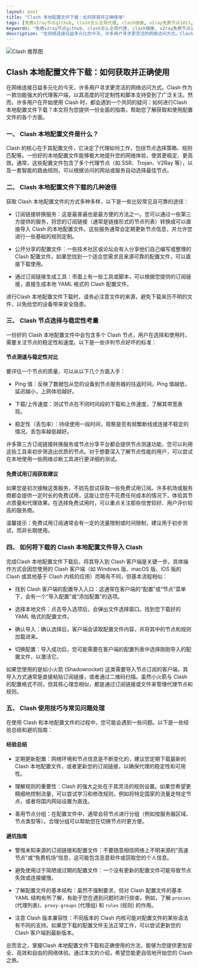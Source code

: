 ```yaml
---
layout: post
title: "Clash 本地配置文件下载：如何获取并正确使用"
tags: [免费v2ray节点github, clash怎么全局代理, clash镜像, v2ray免费节点1013, shoongcom, clash新域名]
keywords: "免费v2ray节点github, clash怎么全局代理, clash镜像, v2ray免费节点1013, shoongcom, clash新域名"
description: "在网络连接日益多元化的今天，许多用户寻求更灵活的网络访问方式。Clash 作为一款功能强大的代理客户端，以其高度的可定制性和脚本支持受到了广泛关注。然而，许多用户在开始使用 Clash 时，都会遇到一个共同的疑问：如何进行Clash 本地配置文件下载？本文将为您提供一份全面的指南，帮助您了解获取和使用配置文件的各个方面。"
---
```


![Clash 推荐图](https://clashjd.github.io/assets/img/tiktok机场推荐.png)

## Clash 本地配置文件下载：如何获取并正确使用

在网络连接日益多元化的今天，许多用户寻求更灵活的网络访问方式。Clash 作为一款功能强大的代理客户端，以其高度的可定制性和脚本支持受到了广泛关注。然而，许多用户在开始使用 Clash 时，都会遇到一个共同的疑问：如何进行Clash 本地配置文件下载？本文将为您提供一份全面的指南，帮助您了解获取和使用配置文件的各个方面。

### 一、 Clash 本地配置文件是什么？

Clash 的核心在于其配置文件，它决定了代理如何工作，包括节点选择策略、规则匹配等。一份好的本地配置文件能够极大地提升您的网络体验，使其更稳定、更高效。通常，这些配置文件包含了多个代理节点（如 SSR、Trojan、V2Ray 等），以及一套智能的路由规则，可以根据访问的网站或服务自动选择最佳节点。

### 二、 Clash 本地配置文件下载的几种途径

获取 Clash 本地配置文件的方式多种多样，以下是一些比较常见且可靠的途径：

- 订阅链接转换服务：这是最普遍也是最方便的方法之一。您可以通过一些第三方提供的服务，将您的订阅链接（通常是链接形式的节点列表）转换成可以直接导入 Clash 的本地配置文件。这些服务通常会定期更新节点信息，并允许您进行一些基础的规则定制。

- 公开分享的配置文件：一些技术社区或论坛会有人分享他们自己编写或整理的 Clash 配置文件。如果您找到一个适合您需求且来源可靠的配置文件，可以直接下载使用。

- 通过订阅链接生成工具：市面上有一些工具或脚本，可以根据您提供的订阅链接，直接生成本地 YAML 格式的 Clash 配置文件。

进行Clash 本地配置文件下载时，请务必注意文件的来源，避免下载来历不明的文件，以免给您的设备带来安全隐患。

### 三、 Clash 节点选择与稳定性考量

一份好的 Clash 本地配置文件中会包含多个 Clash 节点，用户在选择和使用时，需要关注节点的稳定性和速度。以下是一些评判节点好坏的标准：

#### 节点测速与稳定性对比

要评估一个节点的质量，可以从以下几个方面入手：

- Ping 值：反映了数据包从您的设备到节点服务器的往返时间。Ping 值越低，延迟越小，上网体验越好。

- 下载/上传速度：测试节点在不同时间段的下载和上传速度，了解其带宽表现。

- 稳定性（丢包率）：持续使用一段时间，观察是否有频繁断线或连接不稳定的情况。丢包率越低越好。

许多第三方订阅链接转换服务或节点分享平台都会提供节点测速功能，您可以利用这些工具来初步筛选出优质的节点。对于想要深入了解节点性能的用户，可以尝试在本地使用一些网络诊断工具进行更详细的测试。

#### 免费试用订阅获取建议

如果您是初次接触这类服务，不妨先尝试获取一些免费试用订阅。许多机场或服务商都会提供一定时长的免费试用，这能让您在不花费任何成本的情况下，体验其节点质量和代理效果。在选择免费试用时，可以重点关注那些信誉较好、用户评价较高的服务商。

温馨提示：免费试用订阅通常会有一定的流量限制或时间限制，建议用于初步测试，而非长期使用。

### 四、 如何将下载的 Clash 本地配置文件导入 Clash

完成Clash 本地配置文件下载后，将其导入到 Clash 客户端是关键一步。具体操作方式会因您使用的 Clash 客户端（如 Windows 版、macOS 版、iOS 版的 Clash 或其他基于 Clash 内核的应用）而略有不同，但基本流程相似：

- 找到 Clash 客户端的配置导入入口：这通常在客户端的“配置”或“节点”菜单下，会有一个“导入配置”或“添加配置”的选项。

- 选择本地文件：点击导入选项后，会弹出文件选择窗口。找到您下载好的 YAML 格式的配置文件。

- 确认导入：确认选择后，客户端会读取配置文件内容，并将其中的节点和规则加载进来。

- 切换配置：导入成功后，您可能需要在客户端的配置列表中选择刚刚导入的配置文件，以激活它。

如果您使用的是如小火箭 (Shadowrocket) 这类需要导入节点订阅的客户端，其导入方式通常是直接粘贴订阅链接，或者通过二维码扫描。虽然小火箭与 Clash 的配置格式不同，但其核心理念相似，都是通过订阅链接或文件来管理代理节点和规则。

### 五、 Clash 使用技巧与常见问题处理

在使用 Clash 和本地配置文件的过程中，您可能会遇到一些问题。以下是一些经验总结和避坑指南：

#### 经验总结

- 定期更新配置：网络环境和节点信息是不断变化的，建议您定期下载最新的 Clash 本地配置文件，或者更新您的订阅链接，以确保代理的稳定性和可用性。

- 理解规则的重要性：Clash 的强大之处在于其灵活的规则设置。如果您希望更精细地控制流量，可以尝试学习和修改规则，例如将特定国家的流量走特定节点，或者将国内网站设置为直连。

- 善用节点分组：在配置文件中，通常会将节点进行分组（例如按服务器区域、节点类型等）。合理分组可以帮助您在切换节点时更方便。

#### 避坑指南

- 警惕未知来源的订阅链接和配置文件：不要随意相信网络上不明来源的“高速节点”或“免费机场”信息，这可能包含恶意软件或窃取您的个人信息。

- 避免使用过于简陋或过期的配置文件：一个没有更新的配置文件可能导致节点失效或连接缓慢。

- 了解配置文件的基本结构：虽然不强制要求，但对 Clash 配置文件的基本 YAML 结构有所了解，有助于您在遇到问题时进行排查。例如，了解 `proxies` (代理列表)、`proxy-groups` (代理组) 和 `rules` (规则) 的作用。

- 注意 Clash 版本兼容性：不同版本的 Clash 内核可能对配置文件的某些语法有不同的支持。如果您下载的配置文件无法正常工作，可以尝试更新您的 Clash 客户端到最新版本。

总而言之，掌握Clash 本地配置文件下载和正确使用的方法，能够为您提供更加安全、高效和自由的网络体验。通过本文的介绍，希望您能更自信地开始您的 Clash 之旅。